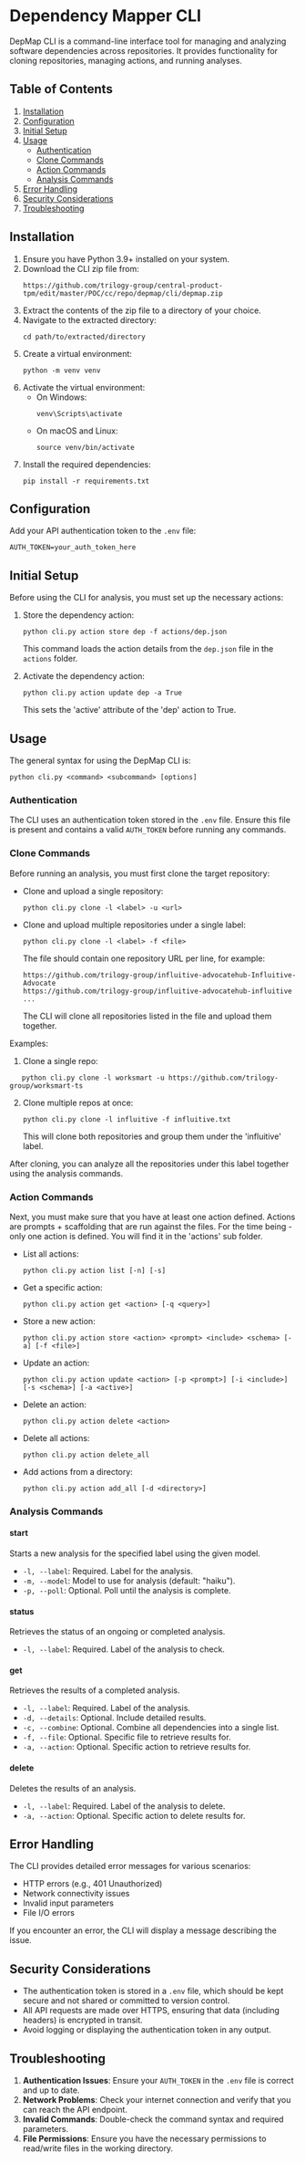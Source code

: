 # Dependency Mapper CLI

DepMap CLI is a command-line interface tool for managing and analyzing software dependencies across repositories. It provides functionality for cloning repositories, managing actions, and running analyses.

## Table of Contents

1. [Installation](#installation)
2. [Configuration](#configuration)
3. [Initial Setup](#initial-setup)
4. [Usage](#usage)
   - [Authentication](#authentication)
   - [Clone Commands](#clone-commands)
   - [Action Commands](#action-commands)
   - [Analysis Commands](#analysis-commands)
6. [Error Handling](#error-handling)
7. [Security Considerations](#security-considerations)
8. [Troubleshooting](#troubleshooting)

## Installation

1. Ensure you have Python 3.9+ installed on your system.
2. Download the CLI zip file from:
   ```
   https://github.com/trilogy-group/central-product-tpm/edit/master/POC/cc/repo/depmap/cli/depmap.zip
   ```
3. Extract the contents of the zip file to a directory of your choice.
4. Navigate to the extracted directory:
   ```
   cd path/to/extracted/directory
   ```
5. Create a virtual environment:
   ```
   python -m venv venv
   ```
6. Activate the virtual environment:
   - On Windows:
     ```
     venv\Scripts\activate
     ```
   - On macOS and Linux:
     ```
     source venv/bin/activate
     ```
7. Install the required dependencies:
   ```
   pip install -r requirements.txt
   ```

## Configuration

Add your API authentication token to the `.env` file:
   ```
   AUTH_TOKEN=your_auth_token_here
   ```

## Initial Setup

Before using the CLI for analysis, you must set up the necessary actions:

1. Store the dependency action:
   ```
   python cli.py action store dep -f actions/dep.json
   ```
   This command loads the action details from the `dep.json` file in the `actions` folder.

2. Activate the dependency action:
   ```
   python cli.py action update dep -a True
   ```
   This sets the 'active' attribute of the 'dep' action to True.

## Usage

The general syntax for using the DepMap CLI is:

```
python cli.py <command> <subcommand> [options]
```

### Authentication

The CLI uses an authentication token stored in the `.env` file. Ensure this file is present and contains a valid `AUTH_TOKEN` before running any commands.

### Clone Commands

Before running an analysis, you must first clone the target repository:

- Clone and upload a single repository:
  ```
  python cli.py clone -l <label> -u <url>
  ```

- Clone and upload multiple repositories under a single label:
  ```
  python cli.py clone -l <label> -f <file>
  ```
  
  The file should contain one repository URL per line, for example:
  ```
  https://github.com/trilogy-group/influitive-advocatehub-Influitive-Advocate
  https://github.com/trilogy-group/influitive-advocatehub-influitive
  ...
  ```

  The CLI will clone all repositories listed in the file and upload them together.

Examples:
1. Clone a single repo:
```
   python cli.py clone -l worksmart -u https://github.com/trilogy-group/worksmart-ts
   ```
2. Clone multiple repos at once:
   ```
   python cli.py clone -l influitive -f influitive.txt
   ```
   This will clone both repositories and group them under the 'influitive' label.

After cloning, you can analyze all the repositories under this label together using the analysis commands.

### Action Commands

Next, you must make sure that you have at least one action defined. Actions are prompts + scaffolding that are run against the files. For the time being - only one action is defined. You will find it in the 'actions' sub folder.

- List all actions:
  ```
  python cli.py action list [-n] [-s]
  ```

- Get a specific action:
  ```
  python cli.py action get <action> [-q <query>]
  ```

- Store a new action:
  ```
  python cli.py action store <action> <prompt> <include> <schema> [-a] [-f <file>]
  ```

- Update an action:
  ```
  python cli.py action update <action> [-p <prompt>] [-i <include>] [-s <schema>] [-a <active>]
  ```

- Delete an action:
  ```
  python cli.py action delete <action>
  ```

- Delete all actions:
  ```
  python cli.py action delete_all
  ```

- Add actions from a directory:
  ```
  python cli.py action add_all [-d <directory>]
  ```
### Analysis Commands

#### start
Starts a new analysis for the specified label using the given model.
- `-l, --label`: Required. Label for the analysis.
- `-m, --model`: Model to use for analysis (default: "haiku").
- `-p, --poll`: Optional. Poll until the analysis is complete.

#### status
Retrieves the status of an ongoing or completed analysis.
- `-l, --label`: Required. Label of the analysis to check.

#### get
Retrieves the results of a completed analysis.
- `-l, --label`: Required. Label of the analysis.
- `-d, --details`: Optional. Include detailed results.
- `-c, --combine`: Optional. Combine all dependencies into a single list.
- `-f, --file`: Optional. Specific file to retrieve results for.
- `-a, --action`: Optional. Specific action to retrieve results for.

#### delete
Deletes the results of an analysis.
- `-l, --label`: Required. Label of the analysis to delete.
- `-a, --action`: Optional. Specific action to delete results for.

## Error Handling

The CLI provides detailed error messages for various scenarios:
- HTTP errors (e.g., 401 Unauthorized)
- Network connectivity issues
- Invalid input parameters
- File I/O errors

If you encounter an error, the CLI will display a message describing the issue.

## Security Considerations

- The authentication token is stored in a `.env` file, which should be kept secure and not shared or committed to version control.
- All API requests are made over HTTPS, ensuring that data (including headers) is encrypted in transit.
- Avoid logging or displaying the authentication token in any output.

## Troubleshooting

1. **Authentication Issues**: Ensure your `AUTH_TOKEN` in the `.env` file is correct and up to date.
2. **Network Problems**: Check your internet connection and verify that you can reach the API endpoint.
3. **Invalid Commands**: Double-check the command syntax and required parameters.
4. **File Permissions**: Ensure you have the necessary permissions to read/write files in the working directory.

